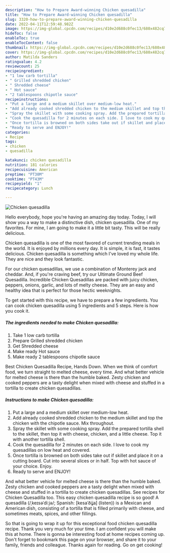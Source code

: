 ```yaml
---
description: "How to Prepare Award-winning Chicken quesadilla"
title: "How to Prepare Award-winning Chicken quesadilla"
slug: 3320-how-to-prepare-award-winning-chicken-quesadilla
date: 2022-04-11T12:59:48.982Z
image: https://img-global.cpcdn.com/recipes/d10e2d688c0fec13/680x482cq70/chicken-quesadilla-recipe-main-photo.jpg
hideToc: false
enableToc: true
enableTocContent: false
thumbnail: https://img-global.cpcdn.com/recipes/d10e2d688c0fec13/680x482cq70/chicken-quesadilla-recipe-main-photo.jpg
cover: https://img-global.cpcdn.com/recipes/d10e2d688c0fec13/680x482cq70/chicken-quesadilla-recipe-main-photo.jpg
author: Matilda Sanders
ratingvalue: 4.2
reviewcount: 25
recipeingredient:
- "1 low carb tortilla"
- " Grilled shredded chicken"
- " Shredded cheese"
- " Hot sauce"
- "2 tablespoons chipotle sauce"
recipeinstructions:
- "Put a large and a medium skillet over medium-low heat."
- "Add already cooked shredded chicken to the medium skillet and top the chicken with the chipotle sauce. Mix throughout."
- "Spray the skillet with some cooking spray. Add the prepared tortilla shell to the skillet, then top it with cheese, chicken, and a little cheese. Top it with another tortilla shell."
- "Cook the quesadilla for 2 minutes on each side. I love to cook my quesadillas on low heat and covered."
- "Once tortilla is browned on both sides take out if skillet and place it on a cutting board. Cut into several slices or in half. Top with hot sauce of your choice. Enjoy."
- "Ready to serve and ENJOY!"
categories:
- Recipe
tags:
- chicken
- quesadilla

katakunci: chicken quesadilla 
nutrition: 181 calories
recipecuisine: American
preptime: "PT30M"
cooktime: "PT43M"
recipeyield: "1"
recipecategory: Lunch

---
```



![Chicken quesadilla](https://img-global.cpcdn.com/recipes/d10e2d688c0fec13/680x482cq70/chicken-quesadilla-recipe-main-photo.jpg)

Hello everybody, hope you're having an amazing day today. Today, I will show you a way to make a distinctive dish, chicken quesadilla. One of my favorites. For mine, I am going to make it a little bit tasty. This will be really delicious.

Chicken quesadilla is one of the most favored of current trending meals in the world. It is enjoyed by millions every day. It is simple, it is fast, it tastes delicious. Chicken quesadilla is something which I've loved my whole life. They are nice and they look fantastic.

For our chicken quesadillas, we use a combination of Monterey jack and cheddar. And, if you&#39;re craving beef, try our Ultimate Ground Beef Quesadilla. Incredible Chicken Quesadillas are packed with juicy chicken, peppers, onions, garlic, and lots of melty cheese. They are an easy and healthy idea that is perfect for those hectic weeknights.


To get started with this recipe, we have to prepare a few ingredients. You can cook chicken quesadilla using 5 ingredients and 5 steps. Here is how you cook it.

<!--inarticleads1-->

##### The ingredients needed to make Chicken quesadilla:

1. Take 1 low carb tortilla
1. Prepare  Grilled shredded chicken
1. Get  Shredded cheese
1. Make ready  Hot sauce
1. Make ready 2 tablespoons chipotle sauce


Best Chicken Quesadilla Recipe, Hands Down. When we think of comfort food, we turn straight to melted cheese, every time. And what better vehicle for melted cheese is there than the humble baked. Zesty chicken and cooked peppers are a tasty delight when mixed with cheese and stuffed in a tortilla to create chicken quesadillas. 

<!--inarticleads2-->

##### Instructions to make Chicken quesadilla:

1. Put a large and a medium skillet over medium-low heat.
1. Add already cooked shredded chicken to the medium skillet and top the chicken with the chipotle sauce. Mix throughout.
1. Spray the skillet with some cooking spray. Add the prepared tortilla shell to the skillet, then top it with cheese, chicken, and a little cheese. Top it with another tortilla shell.
1. Cook the quesadilla for 2 minutes on each side. I love to cook my quesadillas on low heat and covered.
1. Once tortilla is browned on both sides take out if skillet and place it on a cutting board. Cut into several slices or in half. Top with hot sauce of your choice. Enjoy.
1. Ready to serve and ENJOY!

And what better vehicle for melted cheese is there than the humble baked. Zesty chicken and cooked peppers are a tasty delight when mixed with cheese and stuffed in a tortilla to create chicken quesadillas. See recipes for Chicken Quesadilla too. This easy chicken quesadilla recipe is so good! A quesadilla (/ˌkeɪsəˈdiːjə/; Spanish: [kesaˈðiʝa] (listen)) is a Mexican and American dish, consisting of a tortilla that is filled primarily with cheese, and sometimes meats, spices, and other fillings. 

So that is going to wrap it up for this exceptional food chicken quesadilla recipe. Thank you very much for your time. I am confident you will make this at home. There is gonna be interesting food at home recipes coming up. Don't forget to bookmark this page on your browser, and share it to your family, friends and colleague. Thanks again for reading. Go on get cooking!
